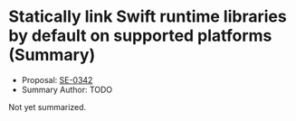 # Statically link Swift runtime libraries by default on supported platforms (Summary)

* Proposal: [SE-0342](https://github.com/apple/swift-evolution/blob/main/proposals/0342-static-link-runtime-libraries-by-default-on-supported-platforms.md)
* Summary Author: TODO

Not yet summarized.
